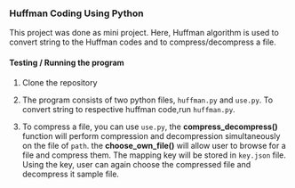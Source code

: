 ### Huffman Coding Using Python
This project was done as mini project. Here, Huffman algorithm is used to convert string to the Huffman codes 
and to compress/decompress a file.

#### Testing / Running the program

1. Clone the repository


2. The program consists of two python files, `huffman.py` and `use.py`. To convert string to respective huffman code,run `huffman.py`.
   
    
3. To compress a file, you can use `use.py`, the **compress_decompress()** function will perform compression and decompression
simultaneously on the file of `path`. the **choose_own_file()** will allow user to browse for a file and compress them. The mapping key will
   be stored in `key.json` file. Using the key, user can again choose the compressed file and decompress it
sample file. 
